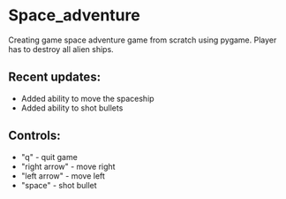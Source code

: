 # Space_adventure
Creating game space adventure game from scratch using pygame. Player has to destroy all alien ships.

## Recent updates:
- Added ability to move the spaceship
- Added ability to shot bullets

## Controls:
- "q" - quit game
- "right  arrow" - move right
- "left arrow" - move left
- "space" - shot bullet


